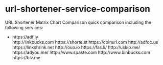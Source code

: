 # url-shortener-service-comparison
URL Shortener Matrix Chart Comparison
quick comparison including the following services:
<ul>
<li>https://adf.ly</li>
http://linkbucks.com
https://shorte.st
https://coinurl.com
http://adfoc.us
https://linkshrink.net
http://ouo.io
https://fas.li/
http://uskip.me/
https://adyou.me/
http://www.spaste.com
http://www.binbucks.com
https://blv.me
</ul>
